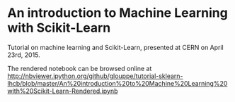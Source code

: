 # An introduction to Machine Learning with Scikit-Learn

Tutorial on machine learning and Scikit-Learn, presented at CERN on April 23rd, 2015. 

The rendered notebook can be browsed online at http://nbviewer.ipython.org/github/glouppe/tutorial-sklearn-lhcb/blob/master/An%20introduction%20to%20Machine%20Learning%20with%20Scikit-Learn-Rendered.ipynb

